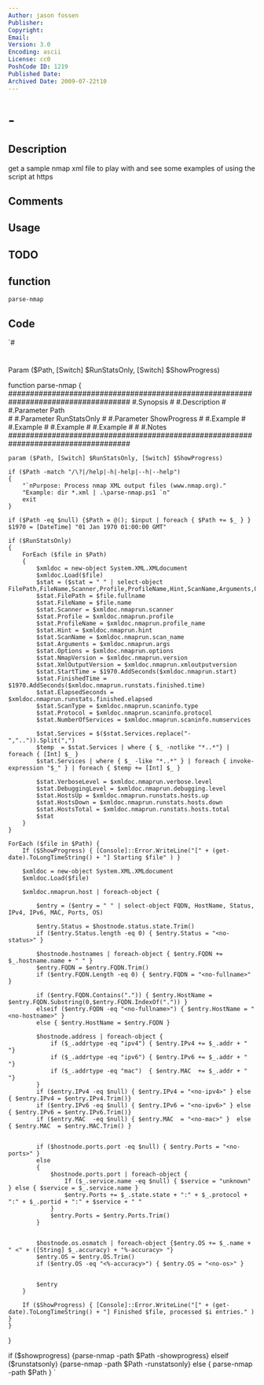 ```yaml
---
Author: jason fossen
Publisher: 
Copyright: 
Email: 
Version: 3.0
Encoding: ascii
License: cc0
PoshCode ID: 1219
Published Date: 
Archived Date: 2009-07-22t10
---
```


#  - 

## Description

get a sample nmap xml file to play with and see some examples of using the script at https

## Comments



## Usage



## TODO



## function

`parse-nmap`

## Code

`#
 #
 Param ($Path, [Switch] $RunStatsOnly, [Switch] $ShowProgress)
 
 function parse-nmap 
 {
 	####################################################################################
 	#.Synopsis 
 	#
 	#.Description 
 	#
 	#.Parameter Path  
 	#
 	#.Parameter RunStatsOnly
 	#
 	#.Parameter ShowProgress
 	#
 	#.Example 
 	#
 	#.Example 
 	#
 	#.Example 
 	#
 	#.Example 
 	#
 	#
 	#.Notes 
 	####################################################################################
 
 	param ($Path, [Switch] $RunStatsOnly, [Switch] $ShowProgress)
 	
 	if ($Path -match "/\?|/help|-h|-help|--h|--help") 
 	{ 
 		"`nPurpose: Process nmap XML output files (www.nmap.org)."
 		"Example: dir *.xml | .\parse-nmap.ps1 `n"
 		exit 
 	}
 
 	if ($Path -eq $null) {$Path = @(); $input | foreach { $Path += $_ } } 
 	$1970 = [DateTime] "01 Jan 1970 01:00:00 GMT"
 
 	if ($RunStatsOnly)
 	{
 		ForEach ($file in $Path) 
 		{
 			$xmldoc = new-object System.XML.XMLdocument
 			$xmldoc.Load($file)
 			$stat = ($stat = " " | select-object FilePath,FileName,Scanner,Profile,ProfileName,Hint,ScanName,Arguments,Options,NmapVersion,XmlOutputVersion,StartTime,FinishedTime,ElapsedSeconds,ScanType,Protocol,NumberOfServices,Services,VerboseLevel,DebuggingLevel,HostsUp,HostsDown,HostsTotal)
 			$stat.FilePath = $file.fullname
 			$stat.FileName = $file.name
 			$stat.Scanner = $xmldoc.nmaprun.scanner
 			$stat.Profile = $xmldoc.nmaprun.profile
 			$stat.ProfileName = $xmldoc.nmaprun.profile_name
 			$stat.Hint = $xmldoc.nmaprun.hint
 			$stat.ScanName = $xmldoc.nmaprun.scan_name
 			$stat.Arguments = $xmldoc.nmaprun.args
 			$stat.Options = $xmldoc.nmaprun.options
 			$stat.NmapVersion = $xmldoc.nmaprun.version
 			$stat.XmlOutputVersion = $xmldoc.nmaprun.xmloutputversion
 			$stat.StartTime = $1970.AddSeconds($xmldoc.nmaprun.start) 	
 			$stat.FinishedTime = $1970.AddSeconds($xmldoc.nmaprun.runstats.finished.time)
 			$stat.ElapsedSeconds = $xmldoc.nmaprun.runstats.finished.elapsed
 			$stat.ScanType = $xmldoc.nmaprun.scaninfo.type	
 			$stat.Protocol = $xmldoc.nmaprun.scaninfo.protocol		
 			$stat.NumberOfServices = $xmldoc.nmaprun.scaninfo.numservices
 
 			$stat.Services = $($stat.Services.replace("-","..")).Split(",") 
 			$temp  = $stat.Services | where { $_ -notlike "*..*"} | foreach { [Int] $_ } 
 			$stat.Services | where { $_ -like "*..*" } | foreach { invoke-expression "$_" } | foreach { $temp += [Int] $_ } 
 
 			$stat.VerboseLevel = $xmldoc.nmaprun.verbose.level
 			$stat.DebuggingLevel = $xmldoc.nmaprun.debugging.level		
 			$stat.HostsUp = $xmldoc.nmaprun.runstats.hosts.up
 			$stat.HostsDown = $xmldoc.nmaprun.runstats.hosts.down		
 			$stat.HostsTotal = $xmldoc.nmaprun.runstats.hosts.total
 			$stat 			
 		}
 	}
 	
 	ForEach ($file in $Path) {
 		If ($ShowProgress) { [Console]::Error.WriteLine("[" + (get-date).ToLongTimeString() + "] Starting $file" ) }
 
 		$xmldoc = new-object System.XML.XMLdocument
 		$xmldoc.Load($file)
 		
 		$xmldoc.nmaprun.host | foreach-object { 
 		
 			$entry = ($entry = " " | select-object FQDN, HostName, Status, IPv4, IPv6, MAC, Ports, OS) 
 
 			$entry.Status = $hostnode.status.state.Trim() 
 			if ($entry.Status.length -eq 0) { $entry.Status = "<no-status>" }
 
 			$hostnode.hostnames | foreach-object { $entry.FQDN += $_.hostname.name + " " } 
 			$entry.FQDN = $entry.FQDN.Trim()
 			if ($entry.FQDN.Length -eq 0) { $entry.FQDN = "<no-fullname>" }
 
 			if ($entry.FQDN.Contains(".")) { $entry.HostName = $entry.FQDN.Substring(0,$entry.FQDN.IndexOf(".")) }
 			elseif ($entry.FQDN -eq "<no-fullname>") { $entry.HostName = "<no-hostname>" }
 			else { $entry.HostName = $entry.FQDN }
 
 			$hostnode.address | foreach-object {
 				if ($_.addrtype -eq "ipv4") { $entry.IPv4 += $_.addr + " "}
 				if ($_.addrtype -eq "ipv6") { $entry.IPv6 += $_.addr + " "}
 				if ($_.addrtype -eq "mac")  { $entry.MAC  += $_.addr + " "}
 			}        
 			if ($entry.IPv4 -eq $null) { $entry.IPv4 = "<no-ipv4>" } else { $entry.IPv4 = $entry.IPv4.Trim()}
 			if ($entry.IPv6 -eq $null) { $entry.IPv6 = "<no-ipv6>" } else { $entry.IPv6 = $entry.IPv6.Trim()}
 			if ($entry.MAC  -eq $null) { $entry.MAC  = "<no-mac>" }  else { $entry.MAC  = $entry.MAC.Trim() }
 
 
 			if ($hostnode.ports.port -eq $null) { $entry.Ports = "<no-ports>" } 
 			else 
 			{
 				$hostnode.ports.port | foreach-object {
 					If ($_.service.name -eq $null) { $service = "unknown" } else { $service = $_.service.name } 
 					$entry.Ports += $_.state.state + ":" + $_.protocol + ":" + $_.portid + ":" + $service + " " 
 				}
 				$entry.Ports = $entry.Ports.Trim()
 			}
 
 
 			$hostnode.os.osmatch | foreach-object {$entry.OS += $_.name + " <" + ([String] $_.accuracy) + "%-accuracy> "} 
 			$entry.OS = $entry.OS.Trim()
 			if ($entry.OS -eq "<%-accuracy>") { $entry.OS = "<no-os>" }
 
 
 			$entry
 		}
 
 		If ($ShowProgress) { [Console]::Error.WriteLine("[" + (get-date).ToLongTimeString() + "] Finished $file, processed $i entries." ) }
 	}
 }
 
 
 
 
 if ($showprogress) {parse-nmap -path $Path -showprogress}
 elseif ($runstatsonly) {parse-nmap -path $Path -runstatsonly}
 else { parse-nmap -path $Path }
`

